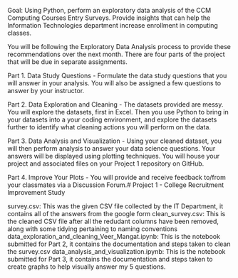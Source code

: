 Goal: Using Python, perform an exploratory data analysis of the CCM Computing Courses Entry Surveys. Provide insights that can help the Information Technologies department increase enrollment in computing classes.

You will be following the Exploratory Data Analysis process to provide these recommendations over the next month. There are four parts of the project that will be due in separate assignments. 

Part 1. Data Study Questions - Formulate the data study questions that you will answer in your analysis. You will also be assigned a few questions to answer by your instructor. 

Part 2. Data Exploration and Cleaning - The datasets provided are messy. You will explore the datasets, first in Excel. Then you use Python to bring in your datasets into a your coding environment, and explore the datasets further to identify what cleaning actions you will perform on the data. 

Part 3. Data Analysis and Visualization - Using your cleaned dataset, you will then perform analysis to answer your data science questions. Your answers will be displayed using plotting techniques. You will house your project and associated files on your Project 1 repository on GitHub.

Part 4. Improve Your Plots - You will provide and receive feedback to/from your classmates via a Discussion Forum.# Project 1 - College Recruitment Improvement Study


survey.csv: This was the given CSV file collected by the IT Department, it contains all of the answers from the google form
clean_survey.csv: This is the cleaned CSV file after all the redudant columns have been removed, along with some tidying pertaining to naming conventions
data_exploration_and_cleaning_Veer_Mangat.ipynb: This is the notebook submitted for Part 2, it contains the documentation and steps taken to clean the survey.csv
data_analysis_and_visualization.ipynb: This is the notebook submitted for Part 3, it contains the documentation and steps taken to create graphs to help visually answer my 5 questions.
